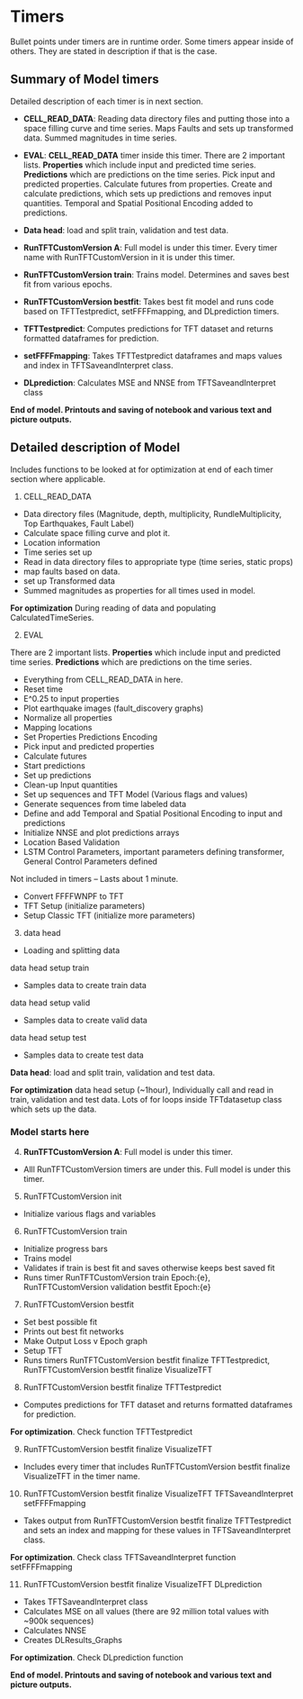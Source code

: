 # Timers

Bullet points under timers are in runtime order. Some timers appear inside of others. They are stated in description if that is the case.

## **Summary of Model timers**

Detailed description of each timer is in next section.

* **CELL_READ_DATA**: Reading data directory files and putting those into a space filling curve and time series. Maps Faults and sets up transformed data. Summed magnitudes in time series.

* **EVAL**: **CELL_READ_DATA** timer inside this timer. There are 2 important lists. **Properties** which include input and predicted time series. **Predictions** which are predictions on the time series. 
Pick input and predicted properties. Calculate futures from properties. Create and calculate predictions, which sets up predictions and removes input quantities. Temporal and Spatial Positional Encoding added to predictions.

* **Data head**: load and split train, validation and test data.

* **RunTFTCustomVersion A**: Full model is under this timer. Every timer name with RunTFTCustomVersion in it is under this timer.

* **RunTFTCustomVersion train**: Trains model. Determines and saves best fit from various epochs.

* **RunTFTCustomVersion bestfit**: Takes best fit model and runs code based on TFTTestpredict, setFFFFmapping, and DLprediction timers.

* **TFTTestpredict**: Computes predictions for TFT dataset and returns formatted dataframes for prediction.

* **setFFFFmapping**: Takes TFTTestpredict dataframes and maps values and index in TFTSaveandInterpret class.

* **DLprediction**: Calculates MSE and NNSE from TFTSaveandInterpret class

**End of model. Printouts and saving of notebook and various text and picture outputs.**

## Detailed description of Model 

Includes functions to be looked at for optimization at end of each timer section where applicable.

1. CELL_READ_DATA
- Data directory files (Magnitude, depth, multiplicity, RundleMultiplicity, Top Earthquakes, Fault Label)
- Calculate space filling curve and plot it.
- Location information
- Time series set up
- Read in data directory files to appropriate type (time series, static props)
- map faults based on data.
- set up Transformed data
- Summed magnitudes as properties for all times used in model.

**For optimization** During reading of data and populating CalculatedTimeSeries.

2. EVAL

There are 2 important lists. **Properties** which include input and predicted time series. **Predictions** which are predictions on the time series. 

- Everything from CELL_READ_DATA in here.
- Reset time
- E^0.25 to input properties
- Plot earthquake images (fault_discovery graphs)
- Normalize all properties
- Mapping locations
- Set Properties Predictions Encoding
- Pick input and predicted properties
- Calculate futures
- Start predictions
- Set up predictions
- Clean-up Input quantities
- Set up sequences and TFT Model (Various flags and values)
- Generate sequences from time labeled data
- Define and add Temporal and Spatial Positional Encoding to input and predictions
- Initialize NNSE and plot predictions arrays
- Location Based Validation
- LSTM Control Parameters, important parameters defining transformer, General Control Parameters defined

Not included in timers – Lasts about 1 minute.
- Convert FFFFWNPF to TFT
- TFT Setup (initialize parameters)
- Setup Classic TFT (initialize more parameters)

3. data head
- Loading and splitting data

data head setup train
- Samples data to create train data

data head setup valid
- Samples data to create valid data

data head setup test
- Samples data to create test data

**Data head**: load and split train, validation and test data.

**For optimization** data head setup (~1hour), Individually call and read in train, validation and test data. Lots of for loops inside TFTdatasetup class which sets up the data.

### **Model starts here**

4. **RunTFTCustomVersion A**: Full model is under this timer.
- Alll RunTFTCustomVersion timers are under this. Full model is under this timer.

5. RunTFTCustomVersion init
- Initialize various flags and variables

6. RunTFTCustomVersion train
- Initialize progress bars
- Trains model
- Validates if train is best fit and saves otherwise keeps best saved fit
- Runs timer RunTFTCustomVersion train Epoch:{e}, RunTFTCustomVersion validation bestfit Epoch:{e}

7. RunTFTCustomVersion bestfit
- Set best possible fit
- Prints out best fit networks
- Make Output Loss v Epoch graph
- Setup TFT
- Runs timers RunTFTCustomVersion bestfit finalize TFTTestpredict, RunTFTCustomVersion bestfit finalize VisualizeTFT

8. RunTFTCustomVersion bestfit finalize TFTTestpredict
- Computes predictions for TFT dataset and returns formatted dataframes for prediction.

**For optimization**. Check function TFTTestpredict

9. RunTFTCustomVersion bestfit finalize VisualizeTFT
- Includes every timer that includes RunTFTCustomVersion bestfit finalize VisualizeTFT in the timer name.

10. RunTFTCustomVersion bestfit finalize VisualizeTFT TFTSaveandInterpret setFFFFmapping
- Takes output from RunTFTCustomVersion bestfit finalize TFTTestpredict and sets an index and mapping for these values in TFTSaveandInterpret class.

**For optimization**. Check class TFTSaveandInterpret function setFFFFmapping

11. RunTFTCustomVersion bestfit finalize VisualizeTFT DLprediction
- Takes TFTSaveandInterpret class
- Calculates MSE on all values (there are 92 million total values with ~900k sequences)
- Calculates NNSE
- Creates DLResults_Graphs

**For optimization**. Check DLprediction function

**End of model. Printouts and saving of notebook and various text and picture outputs.**
